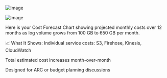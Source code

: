 ![image](https://github.com/user-attachments/assets/58a267e1-14b5-4d47-803d-957661d61424)


![image](https://github.com/user-attachments/assets/605054e2-8d94-4e81-8421-c67869f30b00)




Here is your Cost Forecast Chart showing projected monthly costs over 12 months as log volume grows from 100 GB to 650 GB per month.

📈 What It Shows:
Individual service costs: S3, Firehose, Kinesis, CloudWatch

Total estimated cost increases month-over-month

Designed for ARC or budget planning discussions

